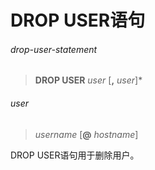 # DROP USER语句

###### drop-user-statement
> **DROP USER** *user* [**,** *user*]\*

###### user
> *username* [**@** *hostname*]

DROP USER语句用于删除用户。
